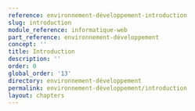 ```yaml
---
reference: environnement-développement-introduction
slug: introduction
module_reference: informatique-web
part_reference: environnement-développement
concept: ''
title: Introduction
description: ''
order: 0
global_order: '13'
directory: environnement-développement
permalink: environnement-développement/introduction
layout: chapters
---
```


